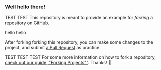 ### Well hello there!

TEST TEST
This repository is meant to provide an example for *forking* a repository on GitHub.

hello hello

After forking forking this repository, you can make some changes to the project, and submit [a Pull Request](https://github.com/octocat/Spoon-Knife/pulls) as practice.

TEST TEST TEST
For some more information on how to fork a repository, [check out our guide, "Forking Projects""](http://guides.github.com/overviews/forking/). Thanks! :sparkling_heart:

